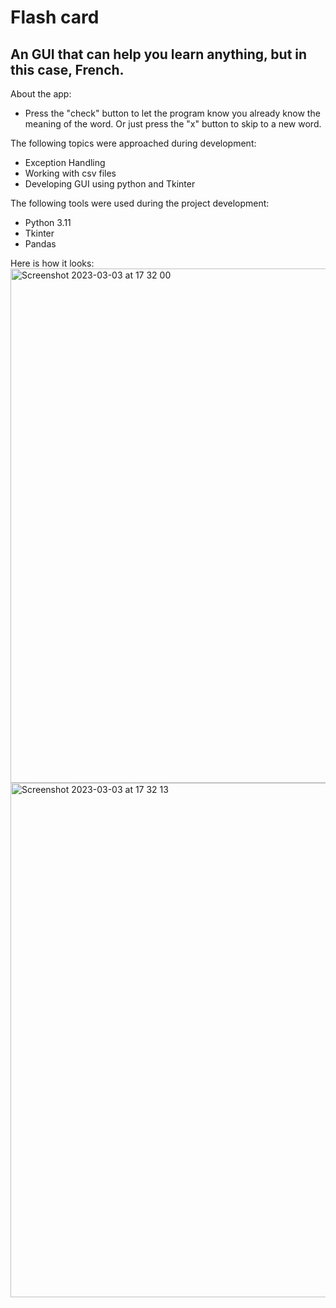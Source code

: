 # Flash card 

## An GUI that can help you learn anything, but in this case, French.

About the app:
* Press the "check" button to let the program know you already know the meaning of the word. Or just press the "x" button to skip to a new word.

The following topics were approached during development:
* Exception Handling
* Working with csv files
* Developing GUI using python and Tkinter


The following tools were used during the project development:
* Python 3.11
* Tkinter
* Pandas

Here is how it looks:
<img width="823" alt="Screenshot 2023-03-03 at 17 32 00" src="https://user-images.githubusercontent.com/66012358/222828849-c9bab79c-101d-4574-8e71-4250014a424e.png">
<img width="823" alt="Screenshot 2023-03-03 at 17 32 13" src="https://user-images.githubusercontent.com/66012358/222828873-d21a6dc2-b6a8-4563-b41d-dad9328d5eb9.png">
